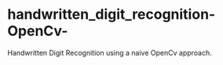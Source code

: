 # handwritten_digit_recognition-OpenCv-
Handwritten Digit Recognition using a naive OpenCv approach.
